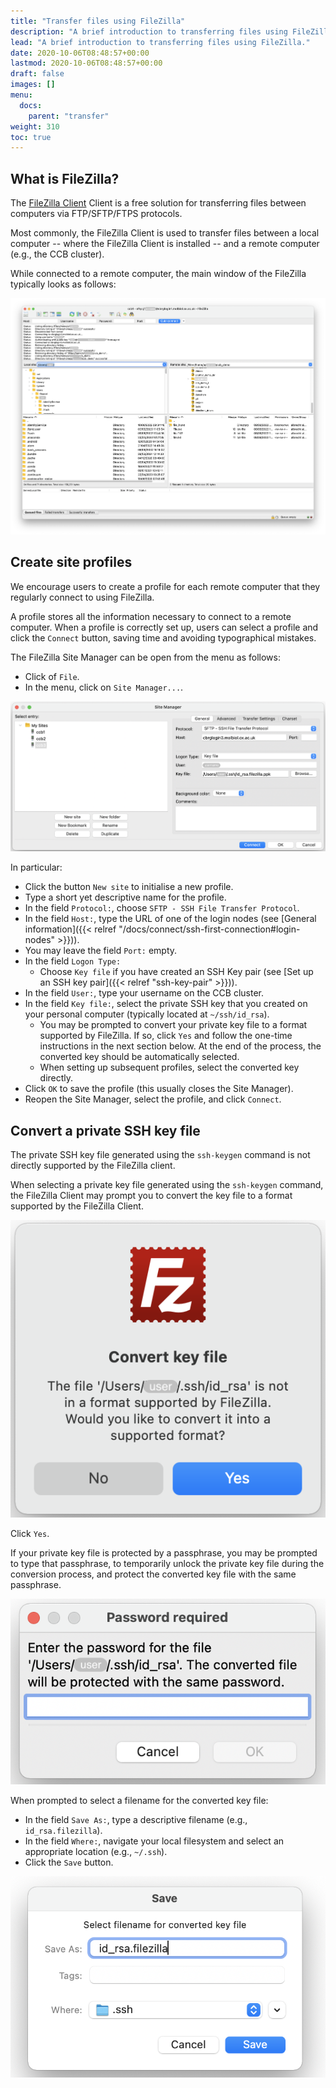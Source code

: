 ```yaml
---
title: "Transfer files using FileZilla"
description: "A brief introduction to transferring files using FileZilla."
lead: "A brief introduction to transferring files using FileZilla."
date: 2020-10-06T08:48:57+00:00
lastmod: 2020-10-06T08:48:57+00:00
draft: false
images: []
menu:
  docs:
    parent: "transfer"
weight: 310
toc: true
---
```


## What is FileZilla?

The [FileZilla Client][filezilla-org-download] Client is a free solution for transferring
files between computers via FTP/SFTP/FTPS protocols.

Most commonly, the FileZilla Client is used to transfer files between a local computer
-- where the FileZilla Client is installed -- and a remote computer (e.g., the CCB cluster).

While connected to a remote computer, the main window of the FileZilla typically looks as
follows:

![Example view of the FileZilla Client (main window).](filezilla.png)

## Create site profiles

We encourage users to create a profile for each remote computer that they regularly
connect to using FileZilla.

A profile stores all the information necessary to connect to a remote computer.
When a profile is correctly set up, users can select a profile and click the
`Connect` button, saving time and avoiding typographical mistakes.

The FileZilla Site Manager can be open from the menu as follows:

- Click of `File`.
- In the menu, click on `Site Manager...`.

![The FileZilla Site Manager.](filezilla-site-manager.png)

In particular:

- Click the button `New site` to initialise a new profile.
- Type a short yet descriptive name for the profile.
- In the field `Protocol:`, choose `SFTP - SSH File Transfer Protocol`.
- In the field `Host:`, type the URL of one of the login nodes
  (see [General information]({{< relref "/docs/connect/ssh-first-connection#login-nodes" >}})).
- You may leave the field `Port:` empty.
- In the field `Logon Type:`
  - Choose `Key file` if you have created an SSH Key pair
  (see [Set up an SSH key pair]({{< relref "ssh-key-pair" >}})).
- In the field `User:`, type your username on the CCB cluster.
- In the field `Key file:`, select the private SSH key that you
  created on your personal computer (typically located at `~/ssh/id_rsa`).
  - You may be prompted to convert your private key file to a format
    supported by FileZilla.
    If so, click `Yes` and follow the one-time instructions in the next
    section below.
    At the end of the process, the converted key should be automatically
    selected.
  - When setting up subsequent profiles, select the converted key directly.
- Click `OK` to save the profile (this usually closes the Site Manager).
- Reopen the Site Manager, select the profile, and click `Connect`.

## Convert a private SSH key file

The private SSH key file generated using the `ssh-keygen` command is not
directly supported by the FileZilla client.

When selecting a private key file generated using the `ssh-keygen` command,
the FileZilla Client may prompt you to convert the key file to a format
supported by the FileZilla Client.

![Prompt to convert the private key file.](filezilla-convert-ssh-key.png)

Click `Yes`.

If your private key file is protected by a passphrase, you may be prompted
to type that passphrase, to temporarily unlock the private key file during
the conversion process, and protect the converted key file with the same
passphrase.

![Prompt to type the optional passphrase.](filezilla-passphrase.png)

When prompted to select a filename for the converted key file:

- In the field `Save As:`, type a descriptive filename
  (e.g., `id_rsa.filezilla`).
- In the field `Where:`, navigate your local filesystem and select
  an appropriate location (e.g., `~/.ssh`).
- Click the `Save` button.

![Prompt to choose a filename and location for the converted key file.](filezilla-save-converted-key.png)

<!-- Link definitions -->

[filezilla-org-download]: https://filezilla-project.org/download.php?platform=osx
